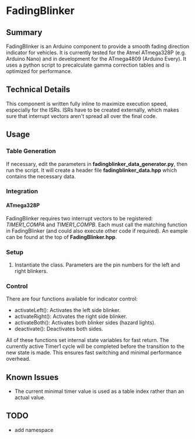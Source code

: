 # FadingBlinker

## Summary

FadingBlinker is an Arduino component to provide a smooth fading direction indicator for vehicles. It is currently tested for the Atmel ATmega328P (e.g. Arduino Nano) and in development for the ATmega4809 (Arduino Every). It uses a python script to precalculate gamma correction tables and is optimized for performance.

## Technical Details
This component is written fully inline to maximize execution speed, especially for the ISRs. ISRs have to be created externally, which makes sure that interrupt vectors aren't spread all over the final code.

## Usage
### Table Generation
If necessary, edit the parameters in **fadingblinker_data_generator.py**, then run the script. It will create a header file **fadingblinker_data.hpp** which contains the necessary data.

### Integration
#### ATmega328P
FadingBlinker requires two interrupt vectors to be registered: *TIMER1_COMPA* and *TIMER1_COMPB*. Each must call the matching function in FadingBlinker (and could also execute other code if required). An eample can be found at the top of **FadingBlinker.hpp**.

### Setup
1. Instantiate the class. Parameters are the pin numbers for the left and right blinkers.
 
### Control
There are four functions available for indicator control:
* activateLeft(): Activates the left side blinker.
* activateRight(): Activates the right side blinker.
* activateBoth(): Activates both blinker sides (hazard lights).
* deactivate(): Deactivates both sides.

All of these functions set internal state variables for fast return. The currently active Timer1 cycle will be completed before the transition to the new state is made. This ensures fast switching and minimal performance overhead.

## Known Issues
* The current minimal timer value is used as a table index rather than an actual value.

## TODO
* add namespace